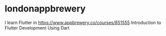 # londonappbrewery

I learn Flutter in https://www.appbrewery.co/courses/851555
Introduction to Flutter Development Using Dart
